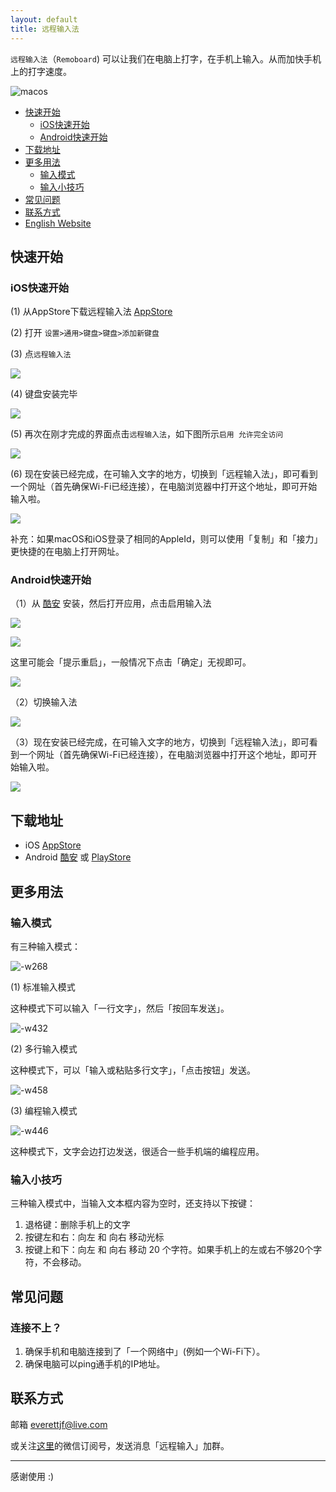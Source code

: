 ```yaml
---
layout: default
title: 远程输入法
---
```


`远程输入法`（`Remoboard`) 可以让我们在电脑上打字，在手机上输入。从而加快手机上的打字速度。

![macos](/media/macos.png)


- [快速开始](#快速开始)
    - [iOS快速开始](#ios快速开始)
    - [Android快速开始](#android快速开始)
- [下载地址](#下载地址)
- [更多用法](#更多用法)
    - [输入模式](#输入模式)
    - [输入小技巧](#输入小技巧)
- [常见问题](#常见问题)
- [联系方式](#联系方式)
- [English Website](/)



## 快速开始


### iOS快速开始

(1) 从AppStore下载远程输入法 [AppStore](https://apps.apple.com/cn/app/id1474458879)

(2) 打开 `设置>通用>键盘>键盘>添加新键盘`

(3) 点`远程输入法`


![](/media/15672685650329.jpg)

(4) 键盘安装完毕

![](/media/15672686102140.jpg)

(5) 再次在刚才完成的界面点击`远程输入法`，如下图所示`启用 允许完全访问`


![](/media/15672686273272.jpg)

(6) 现在安装已经完成，在可输入文字的地方，切换到「远程输入法」，即可看到一个网址（首先确保Wi-Fi已经连接），在电脑浏览器中打开这个地址，即可开始输入啦。


![](/media/15711566493187.jpg)


补充：如果macOS和iOS登录了相同的AppleId，则可以使用「复制」和「接力」更快捷的在电脑上打开网址。



### Android快速开始

（1）从 [酷安](https://www.coolapk.com/apk/241412) 安装，然后打开应用，点击启用输入法

![](/media/15711570910205.jpg)

![](/media/15674804995225.jpg)

这里可能会「提示重启」，一般情况下点击「确定」无视即可。

![](/media/15711571411256.jpg)


（2）切换输入法

![](/media/15711572307681.jpg)


（3）现在安装已经完成，在可输入文字的地方，切换到「远程输入法」，即可看到一个网址（首先确保Wi-Fi已经连接），在电脑浏览器中打开这个地址，即可开始输入啦。

![](/media/15711572444061.jpg)


## 下载地址


- iOS [AppStore](https://apps.apple.com/cn/app/id1474458879)
- Android [酷安](https://www.coolapk.com/apk/241412) 或 [PlayStore](https://play.google.com/store/apps/details?id=com.everettjf.remoboard)

## 更多用法

### 输入模式

有三种输入模式：

![-w268](/media/15709522308975.jpg)


(1) 标准输入模式

这种模式下可以输入「一行文字」，然后「按回车发送」。

![-w432](/media/15709523085903.jpg)



(2) 多行输入模式

这种模式下，可以「输入或粘贴多行文字」，「点击按钮」发送。

![-w458](/media/15709522655498.jpg)


(3) 编程输入模式

![-w446](/media/15709522875570.jpg)


这种模式下，文字会边打边发送，很适合一些手机端的编程应用。

### 输入小技巧

三种输入模式中，当输入文本框内容为空时，还支持以下按键：

1. 退格键：删除手机上的文字
2. 按键左和右：向左 和 向右 移动光标
3. 按键上和下：向左 和 向右 移动 20 个字符。如果手机上的左或右不够20个字符，不会移动。


## 常见问题

### 连接不上？

1. 确保手机和电脑连接到了「一个网络中」(例如一个Wi-Fi下）。
2. 确保电脑可以ping通手机的IP地址。


## 联系方式

邮箱 everettjf@live.com

或关注[这里](https://everettjf.github.io/bukuzao/)的微信订阅号，发送消息「远程输入」加群。

---

感谢使用 :)


